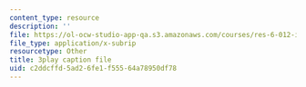 ```yaml
---
content_type: resource
description: ''
file: https://ol-ocw-studio-app-qa.s3.amazonaws.com/courses/res-6-012-introduction-to-probability-spring-2018/c2ddcffd5ad26fe1f55564a78950df78_XsowwurOvH0.srt
file_type: application/x-subrip
resourcetype: Other
title: 3play caption file
uid: c2ddcffd-5ad2-6fe1-f555-64a78950df78
---
```

